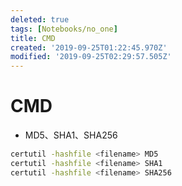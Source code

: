 ```yaml
---
deleted: true
tags: [Notebooks/no_one]
title: CMD
created: '2019-09-25T01:22:45.970Z'
modified: '2019-09-25T02:29:57.505Z'
---
```


# CMD

* MD5、SHA1、SHA256
```bash
certutil -hashfile <filename> MD5
certutil -hashfile <filename> SHA1
certutil -hashfile <filename> SHA256
```
